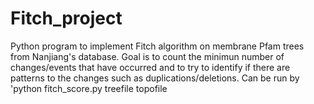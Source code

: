 # Fitch_project
Python program to implement Fitch algorithm on membrane Pfam trees from Nanjiang's database. Goal is to count the minimun number of changes/events that have occurred and to try to identify if there are patterns to the changes such as duplications/deletions. 
Can be run by 'python fitch_score.py treefile topofile
